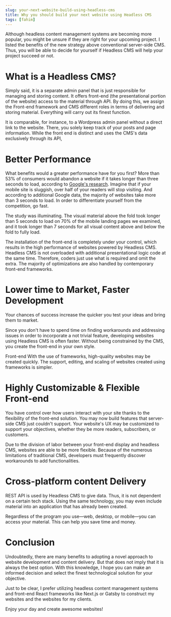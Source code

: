 ```yaml
---
slug: your-next-website-build-using-headless-cms
title: Why you should build your next website using Headless CMS
tags: [fahim]
---
```


Although headless content management systems are becoming more popular, 
you might be unsure if they are right for your upcoming project. I listed the benefits 
of the new strategy above conventional server-side CMS. Thus, you will be able to decide 
for yourself if Headless CMS will help your project succeed or not.

# What is a Headless CMS?

Simply said, it is a separate admin panel that is just responsible for managing and storing content. 
It offers front-end (the presentational portion of the website) access to the material through API. 
By doing this, we assign the Front-end framework and CMS different roles in terms of delivering and 
storing material. Everything will carry out its finest function.


It is comparable, for instance, to a Wordpress admin panel without a direct link to the website. 
There, you solely keep track of your posts and page information. While the front end is distinct 
and uses the CMS's data exclusively through its API,

# Better Performance

What benefits would a greater performance have for you first? More than 53% of consumers would 
abandon a website if it takes longer than three seconds to load, according to [Google's research](https://www.thinkwithgoogle.com/marketing-resources/data-measurement/mobile-page-speed-new-industry-benchmarks/). 
Imagine that if your mobile site is sluggish, over half of your readers will stop visiting. 
And according to additional Google data, the majority of websites take more than 3 seconds to load. 
In order to differentiate yourself from the competition, go fast.

The study was illuminating. The visual material above the fold took longer than 5 seconds to load on 70% of the mobile landing pages we examined, and it took longer than 7 seconds for all visual content above and below the fold to fully load.

The installation of the front-end is completely under your control, 
which results in the high performance of websites powered by Headless CMS. 
Headless CMS is not overloaded with additional presentational logic code at the same time. 
Therefore, coders just use what is required and omit the extra. The majority of optimizations 
are also handled by contemporary front-end frameworks.

# Lower time to Market, Faster Development

Your chances of success increase the quicker you test your ideas and bring them to market.

Since you don't have to spend time on finding workarounds and addressing issues in order to incorporate a not trivial feature, 
developing websites using Headless CMS is often faster. Without being constrained by the CMS, 
you create the front-end in your own style.

Front-end With the use of frameworks, high-quality websites may be created quickly. The support, 
editing, and scaling of websites created using frameworks is simpler.

# Highly Customizable & Flexible Front-end

You have control over how users interact with your site thanks to the flexibility of the front-end 
solution. You may now build features that server-side CMS just couldn't support. Your website's 
UX may be customized to support your objectives, whether they be more readers, subscribers, or 
customers.

Due to the division of labor between your front-end display and headless CMS, websites are able to 
be more flexible. Because of the numerous limitations of traditional CMS, developers must frequently 
discover workarounds to add functionalities.

# Cross-platform content Delivery

REST API is used by Headless CMS to give data. Thus, it is not dependent on a certain tech stack. 
Using the same technology, you may even include material into an application that has already 
been created.

Regardless of the program you use—web, desktop, or mobile—you can access your material. 
This can help you save time and money.

# Conclusion

Undoubtedly, there are many benefits to adopting a novel approach to website development and content 
delivery. But that does not imply that it is always the best option. With this knowledge, 
I hope you can make an informed decision and select the finest technological solution for your 
objective.

Just to be clear, I prefer utilizing headless content management systems and front-end React 
frameworks like Next.js or Gatsby to construct my websites and the websites for my clients.

Enjoy your day and create awesome websites!